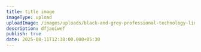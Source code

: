 ```yaml
---
title: title image
imageType: upload
uploadImage: /images/uploads/black-and-grey-professional-technology-linkedin-banner-1-.png
description: dfjaoiwef
publish: true
date: 2025-08-11T12:38:00.000+05:30
---
```


